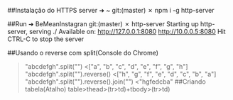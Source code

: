 ##Instalação do HTTPS server
➜  ~ git:(master) ✗ npm i -g http-server

##Run
➜  BeMeanInstagran git:(master) ✗ http-server
Starting up http-server, serving ./
Available on:
  http://127.0.0.1:8080
  http://10.0.0.5:8080
Hit CTRL-C to stop the server

##Usando o reverse com split(Console do Chrome)
>"abcdefgh".split("")
<["a", "b", "c", "d", "e", "f", "g", "h"]
>"abcdefgh".split("").reverse()
<["h", "g", "f", "e", "d", "c", "b", "a"]
>"abcdefgh".split("").reverse().join("")
<"hgfedcba"
##Criando tabela(Atalho)
table>thead>(tr>td)+tbody>(tr>td)